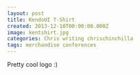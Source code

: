 ```yaml
---
layout: post
title: KendoUI T-Shirt
created: 2013-12-10T00:00:00.000Z
image: kentshirt.jpg
categories: Chris writing chrischinchilla
tags: merchandise conferences
---
```


Pretty cool logo :)
